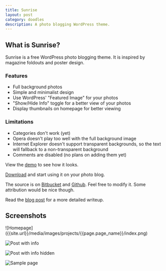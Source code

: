 ```yaml
---
title: Sunrise
layout: post
category: doodles
description: A photo blogging WordPress theme. 
---
```

<h2 id="what-is-sunrise">What is Sunrise?</h2>
Sunrise is a free WordPress photo blogging theme. It is inspired by magazine foldouts and poster design. 

### Features ###

- Full background photos
- Simple and minimalist design
- Use WordPress' "Featured Image" for your photos
- "Show/Hide Info" toggle for a better view of your photos
- Display thumbnails on homepage for better viewing 

### Limitations ###

- Categories don't work (yet)
- Opera doesn't play too well with the full background image
- Internet Explorer doesn't support transparent backgrounds, so the text will fallback to a non-transparent background
- Comments are disabled (no plans on adding them yet)


View the [demo][] to see how it looks.

[Download][] and start using it on your photo blog.

The source is on [Bitbucket][] and [Github][]. Feel free to modify it. Some attribution would be nice though. 

Read the [blog post][blogpost] for a more detailed writeup. 


<h2 id="screenshots">Screenshots</h2>
![Homepage]({{site.url}}/media/images/projects/{{page.page_name}}/index.png)

![Post with info]({{site.repo}}images{{page.url}}/single-with-info.png)

![Post with info hidden]({{site.repo}}images{{page.url}}/single-no-info.png)

![Sample page]({{site.repo}}images{{page.url}}/page.png)

[blogpost]: {{site.url}}/blog/2011/sunrise-a-wordpress-theme
[Bitbucket]: {{site.bitbucket}}/sunrise
[Github]: {{site.github}}/sunrise
[Download]: {{site.bitbucket}}/sunrise/get/v1.1.0.zip
[demo]: {{site.url}}/wordpress

